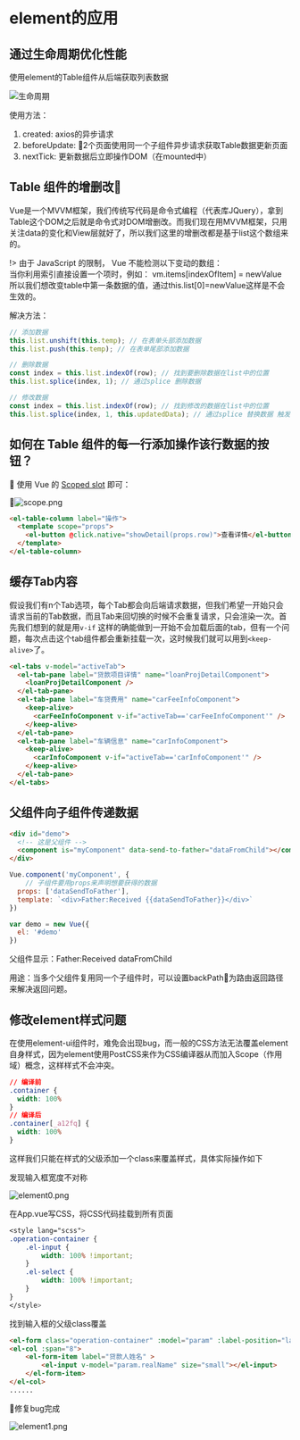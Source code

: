 # element的应用
## 通过生命周期优化性能

使用element的Table组件从后端获取列表数据

![生命周期](../../assets/FrontEnd/Component/element/vue-lifecycle.png)

使用方法：

1. created: axios的异步请求
2. beforeUpdate: 2个页面使用同一个子组件异步请求获取Table数据更新页面
3. nextTick: 更新数据后立即操作DOM（在mounted中）

## Table 组件的增删改

Vue是一个MVVM框架，我们传统写代码是命令式编程（代表库JQuery），拿到Table这个DOM之后就是命令式对DOM增删改。而我们现在用MVVM框架，只用关注data的变化和View层就好了，所以我们这里的增删改都是基于list这个数组来的。

!> 由于 JavaScript 的限制， Vue 不能检测以下变动的数组：<br>
当你利用索引直接设置一个项时，例如： vm.items[indexOfItem] = newValue
所以我们想改变table中第一条数据的值，通过this.list[0]=newValue这样是不会生效的。

解决方法：
```javascript
// 添加数据
this.list.unshift(this.temp); // 在表单头部添加数据
this.list.push(this.temp); // 在表单尾部添加数据

// 删除数据 
const index = this.list.indexOf(row); // 找到要删除数据在list中的位置
this.list.splice(index, 1); // 通过splice 删除数据

// 修改数据
const index = this.list.indexOf(row); // 找到修改的数据在list中的位置
this.list.splice(index, 1, this.updatedData); // 通过splice 替换数据 触发视图更新
```

## 如何在 Table 组件的每一行添加操作该行数据的按钮？

使用 Vue 的 [Scoped slot](https://cn.vuejs.org/v2/guide/components.html#Scoped-Slots) 即可：

![scope.png](../../assets/FrontEnd/Component/element/element-scope.png)

```html
<el-table-column label="操作">
  <template scope="props">
    <el-button @click.native="showDetail(props.row)">查看详情</el-button>
  </template>
</el-table-column>
```

## 缓存Tab内容

假设我们有n个Tab选项，每个Tab都会向后端请求数据，但我们希望一开始只会请求当前的Tab数据，而且Tab来回切换的时候不会重复请求，只会渲染一次。首先我们想到的就是用`v-if` 这样的确能做到一开始不会加载后面的tab，但有一个问题，每次点击这个tab组件都会重新挂载一次，这时候我们就可以用到`<keep-alive>`了。

```html
<el-tabs v-model="activeTab">
  <el-tab-pane label="贷款项目详情" name="loanProjDetailComponent">
    <loanProjDetailComponent />
  </el-tab-pane>
  <el-tab-pane label="车贷费用" name="carFeeInfoComponent">
    <keep-alive>
      <carFeeInfoComponent v-if="activeTab=='carFeeInfoComponent'" />
    </keep-alive>
  </el-tab-pane>
  <el-tab-pane label="车辆信息" name="carInfoComponent">
    <keep-alive>
      <carInfoComponent v-if="activeTab=='carInfoComponent'" />
    </keep-alive>
  </el-tab-pane>
</el-tabs>
```

## 父组件向子组件传递数据
```html
<div id="demo">
  <!-- 这是父组件 -->
  <component is="myComponent" data-send-to-father="dataFromChild"></component>
</div>
```
```javascript
Vue.component('myComponent', {
	// 子组件要用props来声明想要获得的数据
  props: ['dataSendToFather'],
  template: `<div>Father:Received {{dataSendToFather}}</div>`
})

var demo = new Vue({
  el: '#demo'
})
```
父组件显示：Father:Received dataFromChild

用途：当多个父组件复用同一个子组件时，可以设置backPath为路由返回路径来解决返回问题。

## 修改element样式问题
在使用element-ui组件时，难免会出现bug，而一般的CSS方法无法覆盖element自身样式，因为element使用PostCSS来作为CSS编译器从而加入Scope（作用域）概念，这样样式不会冲突。
```css
// 编译前
.container {
  width: 100%
}
// 编译后
.container[_a12fq] {
  width: 100%
}
```
这样我们只能在样式的父级添加一个class来覆盖样式，具体实际操作如下

发现输入框宽度不对称

![element0.png](../../assets/FrontEnd/Component/element/element0.png)

在App.vue写CSS，将CSS代码挂载到所有页面
```css
<style lang="scss">
.operation-container {
	.el-input {
		width: 100% !important;
	}
	.el-select {
		width: 100% !important;
	}
}
</style>
```

找到输入框的父级class覆盖
```html
<el-form class="operation-container" :model="param" :label-position="labelPosition" ref="param" label-width="40%">
<el-col :span="8">
    <el-form-item label="贷款人姓名" >
        <el-input v-model="param.realName" size="small"></el-input>
    </el-form-item>
</el-col>
......
```

修复bug完成

![element1.png](../../assets/FrontEnd/Component/element/element1.png)